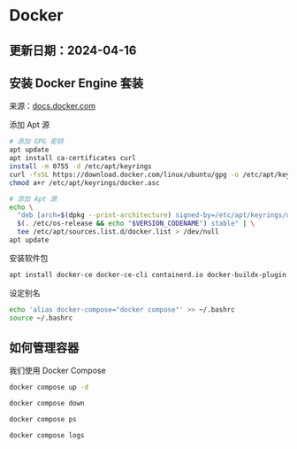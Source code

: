 # Docker
更新日期：2024-04-16
 ---

## 安装 Docker Engine 套装
来源：[docs.docker.com](https://docs.docker.com/engine/install/ubuntu/#install-using-the-repository)

添加 Apt 源
```bash
# 添加 GPG 密钥
apt update
apt install ca-certificates curl
install -m 0755 -d /etc/apt/keyrings
curl -fsSL https://download.docker.com/linux/ubuntu/gpg -o /etc/apt/keyrings/docker.asc
chmod a+r /etc/apt/keyrings/docker.asc

# 添加 Apt 源
echo \
  "deb [arch=$(dpkg --print-architecture) signed-by=/etc/apt/keyrings/docker.asc] https://download.docker.com/linux/ubuntu \
  $(. /etc/os-release && echo "$VERSION_CODENAME") stable" | \
  tee /etc/apt/sources.list.d/docker.list > /dev/null
apt update
```

安装软件包
```bash
apt install docker-ce docker-ce-cli containerd.io docker-buildx-plugin docker-compose-plugin
```

设定别名
```bash
echo 'alias docker-compose="docker compose"' >> ~/.bashrc
source ~/.bashrc
```

## 如何管理容器
我们使用 Docker Compose
```bash title="启动容器"
docker compose up -d
```
```bash title="停止容器"
docker compose down
```
```bash title="查看状态"
docker compose ps
```
```bash title="查看日志"
docker compose logs
```
